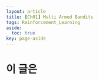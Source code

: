 ```yaml
---
layout: article
title: [Ch01] Multi Armed Bandits
tags: Reinforcement_Learning
aside:
  toc: true
key: page-aside
---
```


# 이 글은
